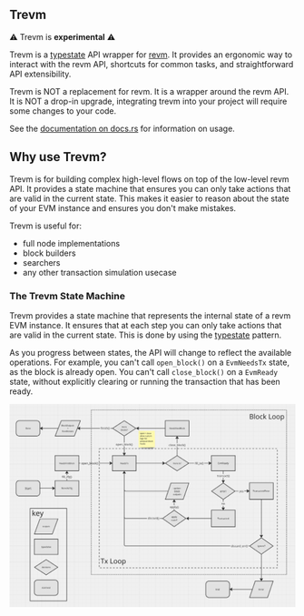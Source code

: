 ## Trevm

⚠️ Trevm is **experimental** ⚠️

Trevm is a [typestate] API wrapper for [revm]. It provides an ergonomic way to
interact with the revm API, shortcuts for common tasks, and straightforward API
extensibility.

Trevm is NOT a replacement for revm. It is a wrapper around the revm API. It is
NOT a drop-in upgrade, integrating trevm into your project will require some
changes to your code.

See the [documentation on docs.rs] for information on usage.

## Why use Trevm?

Trevm is for building complex high-level flows on top of the low-level revm
API. It provides a state machine that ensures you can only take actions that are
valid in the current state. This makes it easier to reason about the state of
your EVM instance and ensures you don't make mistakes.

Trevm is useful for:

- full node implementations
- block builders
- searchers
- any other transaction simulation usecase

### The Trevm State Machine

Trevm provides a state machine that represents the internal state of a revm EVM
instance. It ensures that at each step you can only take actions that are valid
in the current state. This is done by using the [typestate] pattern.

As you progress between states, the API will change to reflect the available
operations. For example, you can't call `open_block()` on a `EvmNeedsTx` state,
as the block is already open. You can't call `close_block()` on a `EvmReady`
state, without explicitly clearing or running the transaction that has been
ready.

![typestates are cool](./assets/Screenshot%202024-07-17%20at%2015.19.27.png)

[typestate]: https://cliffle.com/blog/rust-typestate/
[revm]: https://github.com/bluealloy/revm
[docs.rs]: https://docs.rs/trevm/latest/trevm/
[documentation on docs.rs]: https://docs.rs/trevm/latest/trevm/
